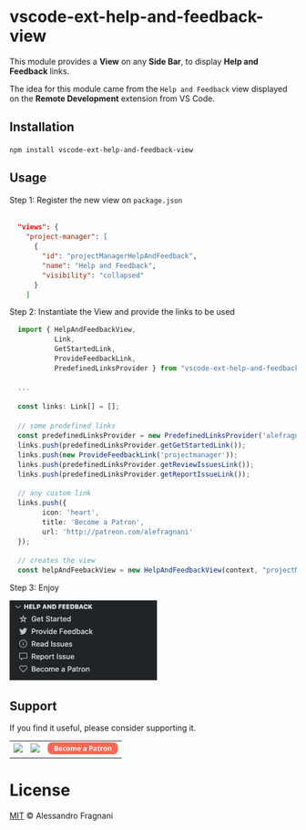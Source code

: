# vscode-ext-help-and-feedback-view

This module provides a **View** on any **Side Bar**, to display **Help and Feedback** links. 

The idea for this module came from the `Help and Feedback` view displayed on the **Remote Development** extension from VS Code.

## Installation

`npm install vscode-ext-help-and-feedback-view`

## Usage

Step 1: Register the new view on `package.json`

```json

  "views": {
    "project-manager": [
      {
        "id": "projectManagerHelpAndFeedback",
        "name": "Help and Feedback",
        "visibility": "collapsed"
      }
    ]
```

Step 2: Instantiate the View and provide the links to be used

```ts
  import { HelpAndFeedbackView, 
           Link,
           GetStartedLink,
           ProvideFeedbackLink,
           PredefinedLinksProvider } from "vscode-ext-help-and-feedback-view";

  ...

  const links: Link[] = [];

  // some predefined links
  const predefinedLinksProvider = new PredefinedLinksProvider('alefragnani.project-manager');
  links.push(predefinedLinksProvider.getGetStartedLink());
  links.push(new ProvideFeedbackLink('projectmanager'));
  links.push(predefinedLinksProvider.getReviewIssuesLink());
  links.push(predefinedLinksProvider.getReportIssueLink());
  
  // any custom link
  links.push({
        icon: 'heart',
        title: 'Become a Patron',
        url: 'http://patreon.com/alefragnani'
  });
  
  // creates the view
  const helpAndFeebackView = new HelpAndFeedbackView(context, "projectManagerHelpAndFeedback", links);

```

Step 3: Enjoy

![printscreen](images/printscreen.png)

## Support

If you find it useful, please consider supporting it.

<table align="center" width="60%" border="0">
  <tr>
    <td>
      <a title="Paypal" href="https://www.paypal.com/cgi-bin/webscr?cmd=_donations&business=EP57F3B6FXKTU&lc=US&item_name=Alessandro%20Fragnani&item_number=vscode%20extensions&currency_code=USD&bn=PP%2dDonationsBF%3abtn_donate_SM%2egif%3aNonHosted"><img src="https://www.paypalobjects.com/en_US/i/btn/btn_donate_SM.gif"/></a>
    </td>
    <td>
      <a title="Paypal" href="https://www.paypal.com/cgi-bin/webscr?cmd=_donations&business=EP57F3B6FXKTU&lc=BR&item_name=Alessandro%20Fragnani&item_number=vscode%20extensions&currency_code=BRL&bn=PP%2dDonationsBF%3abtn_donate_SM%2egif%3aNonHosted"><img src="https://www.paypalobjects.com/pt_BR/i/btn/btn_donate_SM.gif"/></a>
    </td>
    <td>
      <a title="Patreon" href="https://www.patreon.com/alefragnani"><img src="https://raw.githubusercontent.com/alefragnani/oss-resources/master/images/button-become-a-patron-rounded-small.png"/></a>
    </td>
  </tr>
</table>

# License

[MIT](LICENSE.md) &copy; Alessandro Fragnani